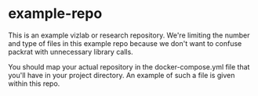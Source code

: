 # example-repo

This is an example vizlab or research repository. We're limiting the number and type of files in this example repo because we don't want to confuse packrat with unnecessary library calls.

You should map your actual repository in the docker-compose.yml file that you'll have in your project directory. An example of such a file is given within this repo.
